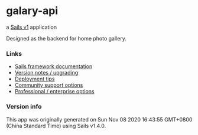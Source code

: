 # galary-api

a [Sails v1](https://sailsjs.com) application

Designed as the backend for home photo gallery.


### Links

+ [Sails framework documentation](https://sailsjs.com/get-started)
+ [Version notes / upgrading](https://sailsjs.com/documentation/upgrading)
+ [Deployment tips](https://sailsjs.com/documentation/concepts/deployment)
+ [Community support options](https://sailsjs.com/support)
+ [Professional / enterprise options](https://sailsjs.com/enterprise)


### Version info

This app was originally generated on Sun Nov 08 2020 16:43:55 GMT+0800 (China Standard Time) using Sails v1.4.0.

